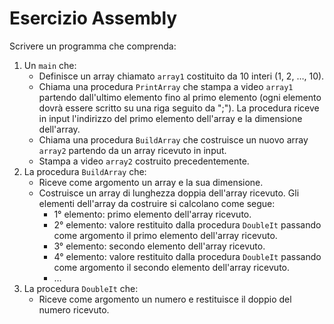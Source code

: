 # Esercizio Assembly
Scrivere un programma che comprenda:
1. Un `main` che:
    * Definisce un array chiamato `array1` costituito da 10 interi (1, 2, …, 10).
    * Chiama una procedura `PrintArray` che stampa a video `array1` partendo dall'ultimo elemento fino al primo elemento (ogni elemento dovrà essere scritto su una riga seguito da ";"). La procedura riceve in input l'indirizzo del primo elemento dell'array e la dimensione dell'array.
    * Chiama una procedura `BuildArray` che costruisce un nuovo array `array2` partendo da un array ricevuto in input.
    * Stampa a video `array2` costruito precedentemente.
2. La procedura `BuildArray` che:
    * Riceve come argomento un array e la sua dimensione.
    * Costruisce un array di lunghezza doppia dell'array ricevuto. Gli elementi dell'array da costruire si calcolano come segue:
        * 1° elemento: primo elemento dell'array ricevuto.
        * 2° elemento: valore restituito dalla procedura `DoubleIt` passando come argomento il primo elemento dell'array ricevuto.
        * 3° elemento: secondo elemento dell'array ricevuto.
        * 4° elemento: valore restituito dalla procedura `DoubleIt` passando come argomento il secondo elemento dell'array ricevuto.
        * …
3. La procedura `DoubleIt` che:
    * Riceve come argomento un numero e restituisce il doppio del numero ricevuto.
